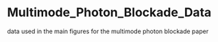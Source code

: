 # Multimode_Photon_Blockade_Data
 data used in the main figures for the multimode photon blockade paper

